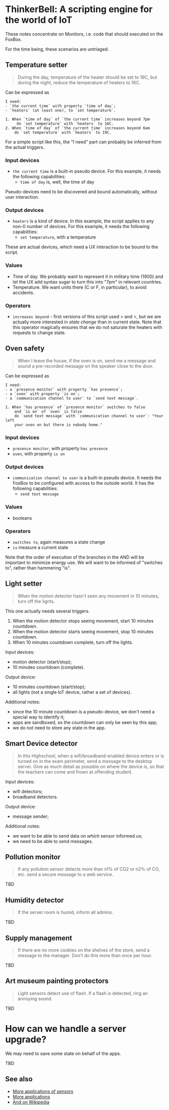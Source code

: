 # ThinkerBell: A scripting engine for the world of IoT

These notes concentrate on Monitors, i.e. code that should executed on
the FoxBox.

For the time being, these scenarios are untriaged.

## Temperature setter

> During the day, temperature of the heater should be set to 19C, but
> during the night, reduce the temperature of heaters to 16C.

Can be expressed as
```
I need:
- `the current time` with property `time of day`;
- `heaters` (at least one), to `set temperature`.

1. When `time of day` of `the current time` increases beyond 7pm
	 do `set temperature` with `heaters` to 16C.
2. When `time of day` of `the current time` increases beyond 6am
    do `set temperature` with `heaters` to 19C.
```

For a simple script like this, the "I need" part can probably be
inferred from the actual triggers.


### Input devices
* `the current time` is a built-in pseudo device. For this example,
it needs the following capabilities:
	* `time of day` is, well, the time of day

Pseudo-devices need to be discovered and bound automatically, without
user interaction.

### Output devices
* `heaters` is a kind of device. In this example, the script applies
to any non-0 number of devices. For this example, it needs the
following capabilities:
   * `set temperature`, with a temperature

These are actual devices, which need a UX interaction to be bound to the script.


### Values
* Time of day. We probably want to represent it in military time
  (1900) and let the UX add syntax sugar to turn this into "7pm" in
  relevant countries.
* Temperature. We want units there (C or F, in particular), to avoid accidents.

### Operators
* `increases beyond` - first versions of this script used > and <, but
  we are actually more interested in *state change* than in current
  state. Note that this operator magically ensures that we do not
  saturate the heaters with requests to change state.


## Oven safety

> When I leave the house, if the oven is on, send me a message and
> sound a pre-recorded message on the speaker close to the door.

Can be expressed as
```
I need:
- a `presence monitor` with property `has presence`;
- a `oven` with property `is on`;
- a `communication channel to user` to `send text message`.

1. When `has presence` of `presence monitor` switches to false
    and `is on` of `oven` is false
    do `send text message` with `communication channel to user`: "Your left
    your oven on but there is nobody home."

```

### Input devices
* `presence monitor`, with property `has presence`
* `oven`, with property `is on`

### Output devices
* `communication channel to user` is a built-in pseudo device. It
  needs the FoxBox to be configured with access to the outside
  world. It has the following capabilities:
  * `send text message`

### Values
* booleans

### Operators
* `switches to`, again measures a state change
* `is` measure a current state

Note that the order of execution of the branches in the AND will be
important to minimize energy use. We will want to be informed of
"switches to", rather than hammering "is".

## Light setter

> When the motion detector hasn't seen any movement in 10 minutes,
> turn off the lignts.

This one actually needs several triggers.

1. When the motion detector stops seeing movement, start 10 minutes countdown.
2. When the motion detector starts seeing movement, stop 10 minutes countdown.
3. When 10 minutes countdown complete, turn off the lights.

Input devices:
* motion detector (start/stop);
* 10 minutes countdown (complete).

Output device:
* 10 minutes countdown (start/stop);
* all lights (not a single IoT device, rather a set of devices).

Additional notes:
* since the 10 minute countdown is a pseudo-device, we don't need a
  special way to identify it;
* apps are sandboxed, so the countdown can only be seen by this app;
* we do not need to store any state in the app.

## Smart Device detector

> In this Highschool, when a wifi/broadband-enabled device enters or
> is turned on in the exam perimeter, send a message to the desktop
> server. Give as much detail as possible on where the device is, so
> that the teachers can come and frown at offending student.

Input devices:
* wifi detectors;
* broadband detectors.

Output device:
* message sender;

Additional notes:
* we want to be able to send data on *which* sensor informed us;
* we need to be able to send messages.

## Pollution monitor

> If any pollution sensor detects more than n1% of CO2 or n2% of CO,
> etc. send a secure message to a web service.

TBD

## Humidity detector

> If the server room is humid, inform all admins.

TBD

## Supply management

> If there are no more cookies on the shelves of the store, send a
> message to the manager. Don't do this more than once per hour.

TBD

## Art museum painting protectors

> Light sensors detect use of flash. If a flash is detected, ring an
> annoying sound.

TBD

# How can we handle a server upgrade?

We may need to save some state on behalf of the apps.

TBD

## See also

* [More applications of sensors ](http://www.libelium.com/top_50_iot_sensor_applications_ranking/)
* [More applications](https://temboo.com/iot-applications)
* [And on Wikipedia](https://en.wikipedia.org/wiki/Internet_of_Things#Applications)
